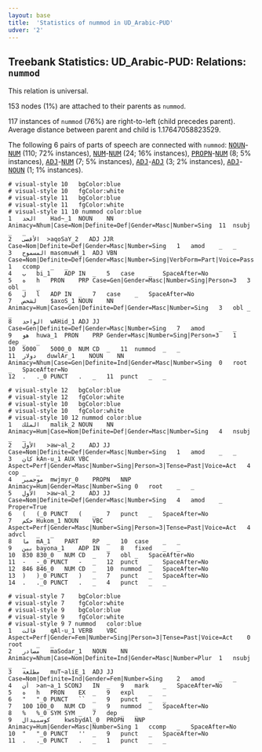```yaml
---
layout: base
title:  'Statistics of nummod in UD_Arabic-PUD'
udver: '2'
---
```


## Treebank Statistics: UD_Arabic-PUD: Relations: `nummod`

This relation is universal.

153 nodes (1%) are attached to their parents as `nummod`.

117 instances of `nummod` (76%) are right-to-left (child precedes parent).
Average distance between parent and child is 1.17647058823529.

The following 6 pairs of parts of speech are connected with `nummod`: <tt><a href="ar_pud-pos-NOUN.html">NOUN</a></tt>-<tt><a href="ar_pud-pos-NUM.html">NUM</a></tt> (110; 72% instances), <tt><a href="ar_pud-pos-NUM.html">NUM</a></tt>-<tt><a href="ar_pud-pos-NUM.html">NUM</a></tt> (24; 16% instances), <tt><a href="ar_pud-pos-PROPN.html">PROPN</a></tt>-<tt><a href="ar_pud-pos-NUM.html">NUM</a></tt> (8; 5% instances), <tt><a href="ar_pud-pos-ADJ.html">ADJ</a></tt>-<tt><a href="ar_pud-pos-NUM.html">NUM</a></tt> (7; 5% instances), <tt><a href="ar_pud-pos-ADJ.html">ADJ</a></tt>-<tt><a href="ar_pud-pos-ADJ.html">ADJ</a></tt> (3; 2% instances), <tt><a href="ar_pud-pos-ADJ.html">ADJ</a></tt>-<tt><a href="ar_pud-pos-NOUN.html">NOUN</a></tt> (1; 1% instances).


~~~ conllu
# visual-style 10	bgColor:blue
# visual-style 10	fgColor:white
# visual-style 11	bgColor:blue
# visual-style 11	fgColor:white
# visual-style 11 10 nummod	color:blue
1	الحد	Had~_1	NOUN	NN	Animacy=Nhum|Case=Nom|Definite=Def|Gender=Masc|Number=Sing	11	nsubj	_	_
2	الأقصى	>aqoSaY_2	ADJ	JJR	Case=Nom|Definite=Def|Gender=Masc|Number=Sing	1	amod	_	_
3	المسموح	masomuwH_1	ADJ	VBN	Case=Nom|Definite=Def|Gender=Masc|Number=Sing|VerbForm=Part|Voice=Pass	1	ccomp	_	_
4	ب	bi_1	ADP	IN	_	5	case	_	SpaceAfter=No
5	ه	h	PRON	PRP	Case=Gen|Gender=Masc|Number=Sing|Person=3	3	obl	_	_
6	ل	l	ADP	IN	_	7	case	_	SpaceAfter=No
7	لشخص	$axoS_1	NOUN	NN	Animacy=Hum|Case=Gen|Definite=Def|Gender=Masc|Number=Sing	3	obl	_	_
8	الواحد	wAHid_1	ADJ	JJ	Case=Gen|Definite=Def|Gender=Masc|Number=Sing	7	amod	_	_
9	هو	huwa_1	PRON	PRP	Gender=Masc|Number=Sing|Person=3	1	dep	_	_
10	5000	5000_0	NUM	CD	_	11	nummod	_	_
11	دولار	duwlAr_1	NOUN	NN	Animacy=Nhum|Case=Gen|Definite=Ind|Gender=Masc|Number=Sing	0	root	_	SpaceAfter=No
12	.	._0	PUNCT	.	_	11	punct	_	_

~~~


~~~ conllu
# visual-style 12	bgColor:blue
# visual-style 12	fgColor:white
# visual-style 10	bgColor:blue
# visual-style 10	fgColor:white
# visual-style 10 12 nummod	color:blue
1	الملك	malik_2	NOUN	NN	Animacy=Hum|Case=Nom|Definite=Def|Gender=Masc|Number=Sing	4	nsubj	_	_
2	الأول	>aw~al_2	ADJ	JJ	Case=Nom|Definite=Def|Gender=Masc|Number=Sing	1	amod	_	_
3	كان	kAn-u_1	AUX	VBC	Aspect=Perf|Gender=Masc|Number=Sing|Person=3|Tense=Past|Voice=Act	4	cop	_	_
4	موجمير	mwjmyr_0	PROPN	NNP	Animacy=Hum|Gender=Masc|Number=Sing	0	root	_	_
5	الأول	>aw~al_2	ADJ	JJ	Case=Nom|Definite=Def|Gender=Masc|Number=Sing	4	amod	_	Proper=True
6	(	(_0	PUNCT	(	_	7	punct	_	SpaceAfter=No
7	حكم	Hukom_1	NOUN	VBC	Aspect=Perf|Gender=Masc|Number=Sing|Person=3|Tense=Past|Voice=Act	4	advcl	_	_
8	ما	mA_1	PART	RP	_	10	case	_	_
9	بين	bayona_1	ADP	IN	_	8	fixed	_	_
10	830	830_0	NUM	CD	_	7	obl	_	SpaceAfter=No
11	-	-_0	PUNCT	-	_	12	punct	_	SpaceAfter=No
12	846	846_0	NUM	CD	_	10	nummod	_	SpaceAfter=No
13	)	)_0	PUNCT	)	_	7	punct	_	SpaceAfter=No
14	.	._0	PUNCT	.	_	4	punct	_	_

~~~


~~~ conllu
# visual-style 7	bgColor:blue
# visual-style 7	fgColor:white
# visual-style 9	bgColor:blue
# visual-style 9	fgColor:white
# visual-style 9 7 nummod	color:blue
1	قالت	qAl-u_1	VERB	VBC	Aspect=Perf|Gender=Fem|Number=Sing|Person=3|Tense=Past|Voice=Act	0	root	_	_
2	مصادر	maSodar_1	NOUN	NN	Animacy=Nhum|Case=Nom|Definite=Ind|Gender=Masc|Number=Plur	1	nsubj	_	_
3	مطلعة	muT~aliE_1	ADJ	JJ	Case=Nom|Definite=Ind|Gender=Fem|Number=Sing	2	amod	_	_
4	أن	>an~a_1	SCONJ	IN	_	9	mark	_	SpaceAfter=No
5	ه	h	PRON	EX	_	9	expl	_	_
6	"	"_0	PUNCT	``	_	9	punct	_	_
7	100	100_0	NUM	CD	_	9	nummod	_	SpaceAfter=No
8	%	%_0	SYM	SYM	_	7	dep	_	_
9	كوسبيدال	kwsbydAl_0	PROPN	NNP	Animacy=Hum|Gender=Masc|Number=Sing	1	ccomp	_	SpaceAfter=No
10	"	"_0	PUNCT	''	_	9	punct	_	SpaceAfter=No
11	.	._0	PUNCT	.	_	1	punct	_	_

~~~


